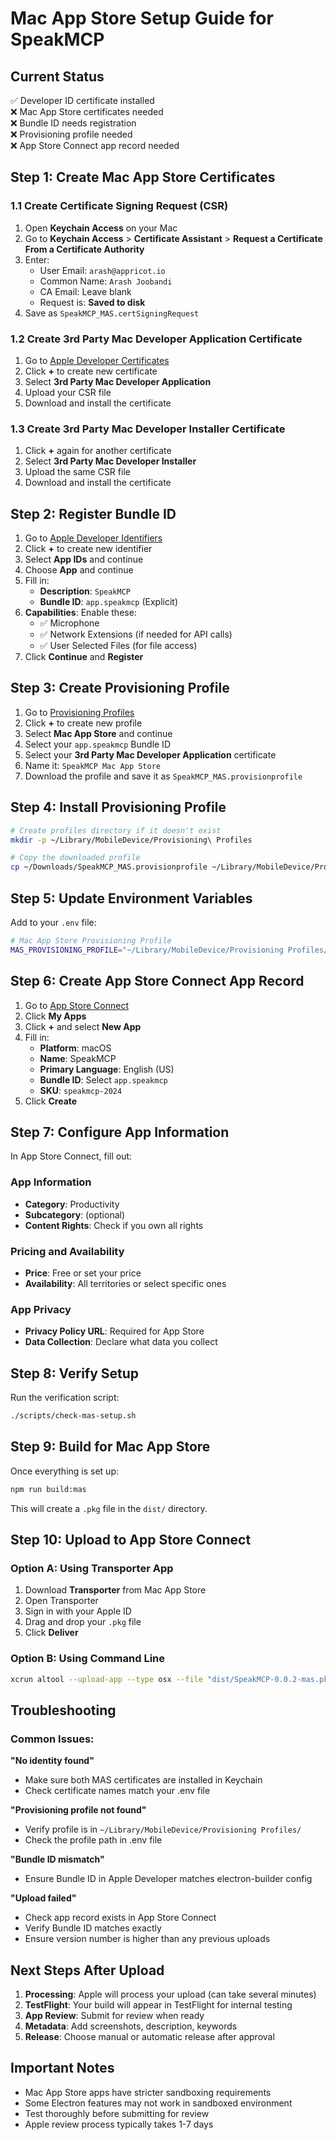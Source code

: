 # Mac App Store Setup Guide for SpeakMCP

## Current Status
✅ Developer ID certificate installed  
❌ Mac App Store certificates needed  
❌ Bundle ID needs registration  
❌ Provisioning profile needed  
❌ App Store Connect app record needed  

## Step 1: Create Mac App Store Certificates

### 1.1 Create Certificate Signing Request (CSR)
1. Open **Keychain Access** on your Mac
2. Go to **Keychain Access** > **Certificate Assistant** > **Request a Certificate From a Certificate Authority**
3. Enter:
   - User Email: `arash@appricot.io`
   - Common Name: `Arash Joobandi`
   - CA Email: Leave blank
   - Request is: **Saved to disk**
4. Save as `SpeakMCP_MAS.certSigningRequest`

### 1.2 Create 3rd Party Mac Developer Application Certificate
1. Go to [Apple Developer Certificates](https://developer.apple.com/account/resources/certificates/list)
2. Click **+** to create new certificate
3. Select **3rd Party Mac Developer Application**
4. Upload your CSR file
5. Download and install the certificate

### 1.3 Create 3rd Party Mac Developer Installer Certificate
1. Click **+** again for another certificate
2. Select **3rd Party Mac Developer Installer**
3. Upload the same CSR file
4. Download and install the certificate

## Step 2: Register Bundle ID

1. Go to [Apple Developer Identifiers](https://developer.apple.com/account/resources/identifiers/list)
2. Click **+** to create new identifier
3. Select **App IDs** and continue
4. Choose **App** and continue
5. Fill in:
   - **Description**: `SpeakMCP`
   - **Bundle ID**: `app.speakmcp` (Explicit)
6. **Capabilities**: Enable these:
   - ✅ Microphone
   - ✅ Network Extensions (if needed for API calls)
   - ✅ User Selected Files (for file access)
7. Click **Continue** and **Register**

## Step 3: Create Provisioning Profile

1. Go to [Provisioning Profiles](https://developer.apple.com/account/resources/profiles/list)
2. Click **+** to create new profile
3. Select **Mac App Store** and continue
4. Select your `app.speakmcp` Bundle ID
5. Select your **3rd Party Mac Developer Application** certificate
6. Name it: `SpeakMCP Mac App Store`
7. Download the profile and save it as `SpeakMCP_MAS.provisionprofile`

## Step 4: Install Provisioning Profile

```bash
# Create profiles directory if it doesn't exist
mkdir -p ~/Library/MobileDevice/Provisioning\ Profiles

# Copy the downloaded profile
cp ~/Downloads/SpeakMCP_MAS.provisionprofile ~/Library/MobileDevice/Provisioning\ Profiles/
```

## Step 5: Update Environment Variables

Add to your `.env` file:
```bash
# Mac App Store Provisioning Profile
MAS_PROVISIONING_PROFILE="~/Library/MobileDevice/Provisioning Profiles/SpeakMCP_MAS.provisionprofile"
```

## Step 6: Create App Store Connect App Record

1. Go to [App Store Connect](https://appstoreconnect.apple.com)
2. Click **My Apps**
3. Click **+** and select **New App**
4. Fill in:
   - **Platform**: macOS
   - **Name**: SpeakMCP
   - **Primary Language**: English (US)
   - **Bundle ID**: Select `app.speakmcp`
   - **SKU**: `speakmcp-2024`
5. Click **Create**

## Step 7: Configure App Information

In App Store Connect, fill out:

### App Information
- **Category**: Productivity
- **Subcategory**: (optional)
- **Content Rights**: Check if you own all rights

### Pricing and Availability
- **Price**: Free or set your price
- **Availability**: All territories or select specific ones

### App Privacy
- **Privacy Policy URL**: Required for App Store
- **Data Collection**: Declare what data you collect

## Step 8: Verify Setup

Run the verification script:
```bash
./scripts/check-mas-setup.sh
```

## Step 9: Build for Mac App Store

Once everything is set up:
```bash
npm run build:mas
```

This will create a `.pkg` file in the `dist/` directory.

## Step 10: Upload to App Store Connect

### Option A: Using Transporter App
1. Download **Transporter** from Mac App Store
2. Open Transporter
3. Sign in with your Apple ID
4. Drag and drop your `.pkg` file
5. Click **Deliver**

### Option B: Using Command Line
```bash
xcrun altool --upload-app --type osx --file "dist/SpeakMCP-0.0.2-mas.pkg" --username "arash@appricot.io" --password "brhx-mevz-kvxh-picy"
```

## Troubleshooting

### Common Issues:

**"No identity found"**
- Make sure both MAS certificates are installed in Keychain
- Check certificate names match your .env file

**"Provisioning profile not found"**
- Verify profile is in `~/Library/MobileDevice/Provisioning Profiles/`
- Check the profile path in .env file

**"Bundle ID mismatch"**
- Ensure Bundle ID in Apple Developer matches electron-builder config

**"Upload failed"**
- Check app record exists in App Store Connect
- Verify Bundle ID matches exactly
- Ensure version number is higher than any previous uploads

## Next Steps After Upload

1. **Processing**: Apple will process your upload (can take several minutes)
2. **TestFlight**: Your build will appear in TestFlight for internal testing
3. **App Review**: Submit for review when ready
4. **Metadata**: Add screenshots, description, keywords
5. **Release**: Choose manual or automatic release after approval

## Important Notes

- Mac App Store apps have stricter sandboxing requirements
- Some Electron features may not work in sandboxed environment
- Test thoroughly before submitting for review
- Apple review process typically takes 1-7 days
